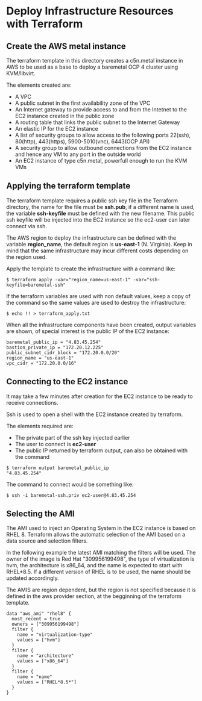 # Deploy Infrastructure Resources with Terraform

## Create the AWS metal instance

The terraform template in this directory creates a c5n.metal instance in AWS to be used as a base to deploy a baremetal OCP 4 cluster using KVM/libvirt.

The elements created are:

* A VPC
* A public subnet in the first availability zone of the VPC
* An Internet gateway to provide access to and from the Intetnet to the EC2 instance created in the public zone
* A routing table that links the public subnet to the Internet Gateway
* An elastic IP for the EC2 instance 
* A list of security groups to allow access to the following ports 22(ssh), 80(http), 443(https), 5900-5010(vnc), 6443(OCP API)
* A security group to allow outbound connections from the EC2 instance and hence any VM to any port in the outside world
* An EC2 instance of type c5n.metal, powerfull enough to run the KVM VMs

## Applying the terraform template

The terraform template requires a public ssh key file in the Terraform directory, the name for the file must be __ssh.pub__, if a different name is used, the variable **ssh-keyfile** must be defined with the new filename.  This public ssh keyfile will be injected into the EC2 instance so the ec2-user can later connect via ssh.

The AWS region to deploy the infrastructure can be defined with the variable **region_name**, the default region is **us-east-1** (N. Virginia).  Keep in mind that the same infrastructure may incur different costs depending on the region used.

Apply the template to create the infrastructure with a command like:
```
$ terraform apply -var="region_name=us-east-1" -var="ssh-keyfile=baremetal-ssh"
```
If the terraform variables are used with non default values, keep a copy of the command so the same values are used to destroy the infrastructure:
```
$ echo !! > terraform_apply.txt
```

When all the infrastructure components have been created, output variables are shown, of special interest is the public IP of the EC2 instance:

```
baremetal_public_ip = "4.83.45.254"
bastion_private_ip = "172.20.12.225"
public_subnet_cidr_block = "172.20.0.0/20"
region_name = "us-east-1"
vpc_cidr = "172.20.0.0/16"
```
## Connecting to the EC2 instance

It may take a few minutes after creation for the EC2 instance to be ready to receive connections.

Ssh is used to open a shell with the EC2 instance created by terraform.  

The elements required are:
* The private part of the ssh key injected earlier 
* The user to connect is **ec2-user**
* The public IP returned by terraform output, can also be obtained with the command
```
$ terraform output baremetal_public_ip
"4.83.45.254"
```
The command to connect would be something like:
```
$ ssh -i baremetal-ssh.priv ec2-user@4.83.45.254
```

## Selecting the AMI

The AMI used to inject an Operating System in the EC2 instance is based on RHEL 8.  Terraform allows the automatic selection of the AMI based on a data source and selection filters.

In the following example the latest AMI matching the filters will be used.  The owner of the image is Red Hat "309956199498", the type of virtualization is hvm, the architecture is x86_64, and the name is expected to start with RHEL\*8.5.  If a different version of RHEL is to be used, the name should be updated accordingly.

The AMIS are region dependent, but the region is not specified because it is defined in the aws provider section, at the begginning of the terraform template.

```
data "aws_ami" "rhel8" {
  most_recent = true
  owners = ["309956199498"]
  filter {
    name = "virtualization-type"
    values = ["hvm"]
  }
  filter {
    name = "architecture"
    values = ["x86_64"]
  }
  filter {
    name = "name"
    values = ["RHEL*8.5*"]
  }
}
```
